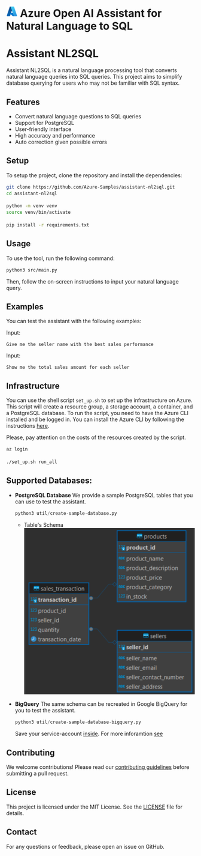 # <img src="./images/azure_logo.png" alt="Azure Logo" style="width:30px;height:30px;"/> Azure Open AI Assistant for Natural Language to SQL
# Assistant NL2SQL

Assistant NL2SQL is a natural language processing tool that converts natural language queries into SQL queries. This project aims to simplify database querying for users who may not be familiar with SQL syntax.

## Features

- Convert natural language questions to SQL queries
- Support for PostgreSQL
- User-friendly interface
- High accuracy and performance
- Auto correction given possible errors

## Setup

To setup the project, clone the repository and install the dependencies:

```bash
git clone https://github.com/Azure-Samples/assistant-nl2sql.git
cd assistant-nl2sql

python -m venv venv
source venv/bin/activate

pip install -r requirements.txt
```

## Usage

To use the tool, run the following command:

```bash
python3 src/main.py  
```
Then, follow the on-screen instructions to input your natural language query.

## Examples
You can test the assistant with the following examples:

Input:
```
Give me the seller name with the best sales performance
```

Input:
```
Show me the total sales amount for each seller
```


## Infrastructure
You can use the shell script `set_up.sh` to set up the infrastructure on Azure. This script will create a resource group, a storage account, a container, and a PostgreSQL database. To run the script, you need to have the Azure CLI installed and be logged in. You can install the Azure CLI by following the instructions [here](https://docs.microsoft.com/en-us/cli/azure/install-azure-cli).

Please, pay attention on the costs of the resources created by the script. 

```bash
az login

./set_up.sh run_all
```

## Supported Databases:

- **PostgreSQL Database**
    We provide a sample PostgreSQL tables that you can use to test the assistant. 

    ```python
    python3 util/create-sample-database.py
    ```

    - Table's Schema
    ![Schema](./images/tables_structure.png)

- **BigQuery**
    The same schema can be recreated in Google BigQuery for you to test the assistant. 

    ```python
    python3 util/create-sample-database-bigquery.py
    ```

    Save your service-account [inside](./service-account/). 
    For more inforamtion [see](https://cloud.google.com/iam/docs/service-accounts-create)


## Contributing

We welcome contributions! Please read our [contributing guidelines](CONTRIBUTING.md) before submitting a pull request.

## License

This project is licensed under the MIT License. See the [LICENSE](LICENSE) file for details.

## Contact

For any questions or feedback, please open an issue on GitHub.